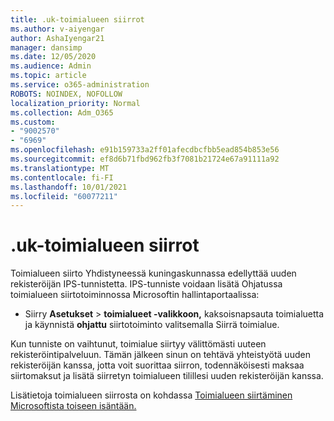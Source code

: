```yaml
---
title: .uk-toimialueen siirrot
ms.author: v-aiyengar
author: AshaIyengar21
manager: dansimp
ms.date: 12/05/2020
ms.audience: Admin
ms.topic: article
ms.service: o365-administration
ROBOTS: NOINDEX, NOFOLLOW
localization_priority: Normal
ms.collection: Adm_O365
ms.custom:
- "9002570"
- "6969"
ms.openlocfilehash: e91b159733a2ff01afecdbcfbb5ead854b853e56
ms.sourcegitcommit: ef8d6b71fbd962fb3f7081b21724e67a91111a92
ms.translationtype: MT
ms.contentlocale: fi-FI
ms.lasthandoff: 10/01/2021
ms.locfileid: "60077211"
---
```

# <a name="uk-domain-transfers"></a>.uk-toimialueen siirrot

Toimialueen siirto Yhdistyneessä kuningaskunnassa edellyttää uuden rekisteröijän IPS-tunnistetta. IPS-tunniste voidaan lisätä Ohjatussa toimialueen siirtotoiminnossa Microsoftin hallintaportaalissa:

- Siirry **Asetukset**  >  **toimialueet -valikkoon,** kaksoisnapsauta toimialuetta ja käynnistä **ohjattu** siirtotoiminto valitsemalla Siirrä toimialue.

Kun tunniste on vaihtunut, toimialue siirtyy välittömästi uuteen rekisteröintipalveluun. Tämän jälkeen sinun on tehtävä yhteistyötä uuden rekisteröijän kanssa, jotta voit suorittaa siirron, todennäköisesti maksaa siirtomaksut ja lisätä siirretyn toimialueen tilillesi uuden rekisteröijän kanssa.

Lisätietoja toimialueen siirrosta on kohdassa [Toimialueen siirtäminen Microsoftista toiseen isäntään.](https://docs.microsoft.com/microsoft-365/admin/get-help-with-domains/transfer-a-domain-from-microsoft-to-another-host)
